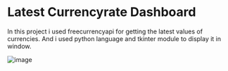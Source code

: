 # Latest Currencyrate Dashboard
In this project i used freecurrencyapi for getting the latest values of currencies.
And i used python language and tkinter module to display it in window.

![image](https://user-images.githubusercontent.com/95061742/157040423-d5f26ed7-6b88-4368-b632-ba7abe4c0b95.png)
